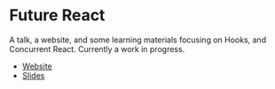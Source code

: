 # Future React

A talk, a website, and some learning materials focusing on Hooks, and Concurrent React. Currently a work in progress.

- [Website]()
- [Slides]()
